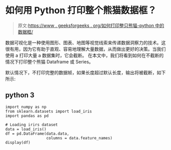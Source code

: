 # 如何用 Python 打印整个熊猫数据框？

> 原文:[https://www . geeksforgeeks . org/如何打印整只熊猫-python 中的数据框/](https://www.geeksforgeeks.org/how-to-print-an-entire-pandas-dataframe-in-python/)

数据可视化是一种使用图形、图表、地图等视觉线索来传递数据洞察力的技术。这很有用，因为它有助于直观、容易地理解大量数据，从而做出更好的决策。当我们使用 a 打印大量 a 数据集时，它会截断。  在本文中，我们将看到如何在不截断的情况下打印整个熊猫 Dataframe 或 Series。

默认情况下，不打印完整的数据帧，如果长度超过默认长度，输出将被截断，如下所示:

## python 3

```
import numpy as np
from sklearn.datasets import load_iris
import pandas as pd

# Loading irirs dataset
data = load_iris()
df = pd.DataFrame(data.data,
                  columns = data.feature_names)
display(df)
```
